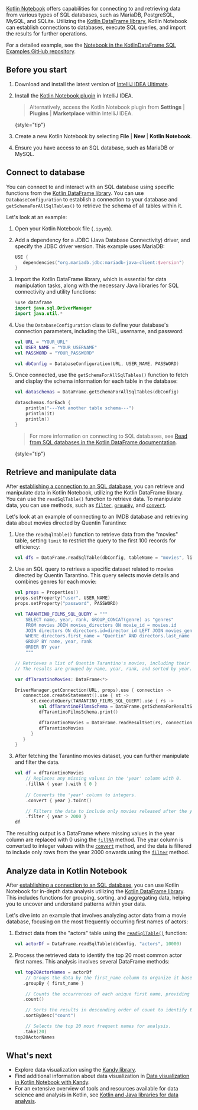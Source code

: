 [//]: # (title: Connect and retrieve data from databases)

[Kotlin Notebook](kotlin-notebook-overview.md) offers capabilities for connecting to and retrieving data from various types of SQL databases, such as 
MariaDB, PostgreSQL, MySQL, and SQLite. 
Utilizing the [Kotlin DataFrame library](https://kotlin.github.io/dataframe/gettingstarted.html), Kotlin Notebook can establish 
connections to databases, execute SQL queries, and import the results for further operations.

For a detailed example, see the [Notebook in the KotlinDataFrame SQL Examples GitHub repository](https://github.com/zaleslaw/KotlinDataFrame-SQL-Examples/blob/master/notebooks/imdb.ipynb).

## Before you start

1. Download and install the latest version of [IntelliJ IDEA Ultimate](https://www.jetbrains.com/idea/download/?section=mac).
2. Install the [Kotlin Notebook plugin](https://plugins.jetbrains.com/plugin/16340-kotlin-notebook) in IntelliJ IDEA.

   > Alternatively, access the Kotlin Notebook plugin from **Settings** | **Plugins** | **Marketplace** within IntelliJ IDEA.
   >
   {style="tip"}

3. Create a new Kotlin Notebook by selecting **File** | **New** | **Kotlin Notebook**.
4. Ensure you have access to an SQL database, such as MariaDB or MySQL.


## Connect to database

You can connect to and interact with an SQL database using specific functions from the [Kotlin DataFrame library](https://kotlin.github.io/dataframe/gettingstarted.html). 
You can use `DatabaseConfiguration` to establish a connection to your database and `getSchemaForAllSqlTables()` to retrieve 
the schema of all tables within it.

Let's look at an example:

1. Open your Kotlin Notebook file (`.ipynb`).
2. Add a dependency for a JDBC (Java Database Connectivity) driver, and specify the JDBC driver version.
This example uses MariaDB:

   ```kotlin
   USE {
      dependencies("org.mariadb.jdbc:mariadb-java-client:$version")
   }
   ```

3. Import the Kotlin DataFrame library, which is essential for data manipulation tasks, along with
the necessary Java libraries for SQL connectivity and utility functions: 

   ```kotlin
   %use dataframe
   import java.sql.DriverManager
   import java.util.*
   ```

4. Use the `DatabaseConfiguration` class to define your database's connection parameters, 
including the URL, username, and password:

   ```kotlin
   val URL = "YOUR_URL"
   val USER_NAME = "YOUR_USERNAME"
   val PASSWORD = "YOUR_PASSWORD"
   
   val dbConfig = DatabaseConfiguration(URL, USER_NAME, PASSWORD)
   ```

5. Once connected, use the `getSchemaForAllSqlTables()` function to fetch and display the 
schema information for each table in the database:

   ```kotlin
   val dataschemas = DataFrame.getSchemaForAllSqlTables(dbConfig)
   
   dataschemas.forEach { 
       println("---Yet another table schema---")
       println(it)
       println()
   }
   ```

   > For more information on connecting to SQL databases, see [Read from SQL databases in the Kotlin DataFrame documentation](https://kotlin.github.io/dataframe/readsqldatabases.html).
   > 
   {style="tip"}

## Retrieve and manipulate data

After [establishing a connection to an SQL database](#connect-to-database), you can retrieve and manipulate data in Kotlin Notebook, utilizing the Kotlin DataFrame library. 
You can use the `readSqlTable()` function to retrieve data. To manipulate data, you can use methods, such as [`filter`](https://kotlin.github.io/dataframe/filter.html), [`groupBy`](https://kotlin.github.io/dataframe/groupby.html), 
and [`convert`](https://kotlin.github.io/dataframe/convert.html). 

Let's look at an example of connecting to an IMDB database and retrieving data about movies directed by Quentin Tarantino:

1. Use the `readSqlTable()` function to retrieve data from the "movies" table, setting `limit` 
to restrict the query to the first 100 records for efficiency:

   ```kotlin
   val dfs = DataFrame.readSqlTable(dbConfig, tableName = "movies", limit = 100)
   ```

2. Use an SQL query to retrieve a specific dataset related to movies directed by Quentin Tarantino. 
This query selects movie details and combines genres for each movie:

   ```kotlin
   val props = Properties()
   props.setProperty("user", USER_NAME)
   props.setProperty("password", PASSWORD)
   
   val TARANTINO_FILMS_SQL_QUERY = """
       SELECT name, year, rank, GROUP_CONCAT(genre) as "genres"
       FROM movies JOIN movies_directors ON movie_id = movies.id
       JOIN directors ON directors.id=director_id LEFT JOIN movies_genres ON movies.id = movies_genres.movie_id
       WHERE directors.first_name = "Quentin" AND directors.last_name = "Tarantino"
       GROUP BY name, year, rank
       ORDER BY year
       """
   
   // Retrieves a list of Quentin Tarantino's movies, including their name, year, rank, and a concatenated string of all genres. 
   // The results are grouped by name, year, rank, and sorted by year.
   
   var dfTarantinoMovies: DataFrame<*>
   
   DriverManager.getConnection(URL, props).use { connection ->
      connection.createStatement().use { st ->
         st.executeQuery(TARANTINO_FILMS_SQL_QUERY).use { rs ->
            val dfTarantinoFilmsSchema = DataFrame.getSchemaForResultSet(rs, connection)
            dfTarantinoFilmsSchema.print()
   
            dfTarantinoMovies = DataFrame.readResultSet(rs, connection)
            dfTarantinoMovies
         }
      }
   }
   ```

3. After fetching the Tarantino movies dataset, you can further manipulate and filter the data.

   ```kotlin
   val df = dfTarantinoMovies
       // Replaces any missing values in the 'year' column with 0.
       .fillNA { year }.with { 0 }
       
       // Converts the 'year' column to integers.
       .convert { year }.toInt()
   
       // Filters the data to include only movies released after the year 2000.
       .filter { year > 2000 }
   df
   ```

The resulting output is a DataFrame where missing values in the year column are replaced with 0 using the 
[`fillNA`](https://kotlin.github.io/dataframe/fill.html#fillna) method. The year column is converted to integer values 
with the [`convert`](https://kotlin.github.io/dataframe/convert.html) method, and the data is filtered to include only 
rows from the year 2000 onwards using the [`filter`](https://kotlin.github.io/dataframe/filter.html) method.

## Analyze data in Kotlin Notebook

After [establishing a connection to an SQL database](#connect-to-database), you can use Kotlin Notebook for in-depth data analysis 
utilizing the [Kotlin DataFrame library](https://kotlin.github.io/dataframe/gettingstarted.html). This includes functions for 
grouping, sorting, and aggregating data, helping you to uncover and understand patterns within your data.

Let's dive into an example that involves analyzing actor data from a movie database, focusing on the most frequently 
occurring first names of actors:

1. Extract data from the "actors" table using the [`readSqlTable()`](https://kotlin.github.io/dataframe/readsqldatabases.html#reading-specific-tables) function:

   ```kotlin
   val actorDf = DataFrame.readSqlTable(dbConfig, "actors", 10000)
   ```

2. Process the retrieved data to identify the top 20 most common actor first names. This analysis involves several DataFrame methods:

   ```kotlin
   val top20ActorNames = actorDf
       // Groups the data by the first_name column to organize it based on actor first names.
      .groupBy { first_name }
   
       // Counts the occurrences of each unique first name, providing a frequency distribution.
      .count()
   
       // Sorts the results in descending order of count to identify the most common names.
      .sortByDesc("count")
   
       // Selects the top 20 most frequent names for analysis.
      .take(20)
   top20ActorNames
   ```

## What's next

* Explore data visualization using the [Kandy library](https://kotlin.github.io/kandy/examples.html).
* Find additional information about data visualization in [Data visualization in Kotlin Notebook with Kandy](data-analysis-visualization.md).
* For an extensive overview of tools and resources available for data science and analysis in Kotlin, see [Kotlin and Java libraries for data analysis](data-analysis-libraries.md).